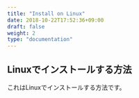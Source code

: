 ```yaml
---
title: "Install on Linux"
date: 2018-10-22T17:52:36+09:00
draft: false
weight: 2
type: "documentation"
---
```

## Linuxでインストールする方法

これはLinuxでインストールする方法です。
